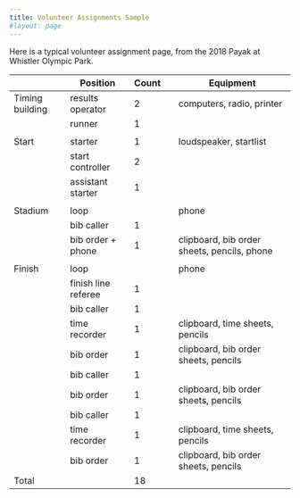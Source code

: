 ```yaml
---
title: Volunteer Assignments Sample
#layout: page
---
```


Here is a typical volunteer assignment page, from the 2018 Payak at Whistler Olympic Park.

| | Position | Count | | Equipment |
|-------|--------|---------|---|-----|
| Timing building | results operator | 2 | | computers, radio, printer |
| | runner | 1 | | |
| |
| Start | starter | 1 | | loudspeaker, startlist |
| | start controller | 2 | | |
| | assistant starter | 1 | | |
| |
| Stadium | loop | | | phone |
| | bib caller | 1 | | |
| | bib order + phone | 1 | | clipboard, bib order sheets, pencils, phone |
| |
| Finish | loop | | | phone |
| | finish line referee | 1 | | |
| | bib caller | 1 | | |
| | time recorder | 1 | | clipboard, time sheets, pencils |
| | bib order | 1 | | clipboard, bib order sheets, pencils |
| | bib caller | 1 | | |
| | bib order | 1 | | clipboard, bib order sheets, pencils |
| | bib caller | 1 | | |
| | time recorder | 1 | | clipboard, time sheets, pencils |
| | bib order | 1 | | clipboard, bib order sheets, pencils |
| Total | | 18 |